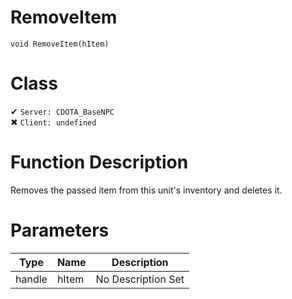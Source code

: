 # RemoveItem
```
void RemoveItem(hItem)
```
# Class
✔ `Server: CDOTA_BaseNPC`  
✖ `Client: undefined`  

# Function Description
Removes the passed item from this unit's inventory and deletes it.
# Parameters
Type|Name|Description
--|--|--
handle|hItem|No Description Set

